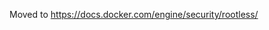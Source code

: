 Moved to https://docs.docker.com/engine/security/rootless/

<!-- do not remove this file, as there is a lot of links to https://github.com/helmutkemper/moby/blob/master/docs/rootless.md -->
